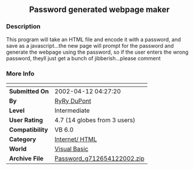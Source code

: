 ﻿<div align="center">

## Password generated webpage maker


</div>

### Description

This program will take an HTML file and encode it with a password, and save as a javascript...the new page will prompt for the password and generate the webpage using the password, so if the user enters the wrong password, theyll just get a bunch of jibberish...please comment
 
### More Info
 


<span>             |<span>
---                |---
**Submitted On**   |2002-04-12 04:27:20
**By**             |[RyRy DuPont](https://github.com/Planet-Source-Code/PSCIndex/blob/master/ByAuthor/ryry-dupont.md)
**Level**          |Intermediate
**User Rating**    |4.7 (14 globes from 3 users)
**Compatibility**  |VB 6\.0
**Category**       |[Internet/ HTML](https://github.com/Planet-Source-Code/PSCIndex/blob/master/ByCategory/internet-html__1-34.md)
**World**          |[Visual Basic](https://github.com/Planet-Source-Code/PSCIndex/blob/master/ByWorld/visual-basic.md)
**Archive File**   |[Password\_g712654122002\.zip](https://github.com/Planet-Source-Code/ryry-dupont-password-generated-webpage-maker__1-33725/archive/master.zip)








